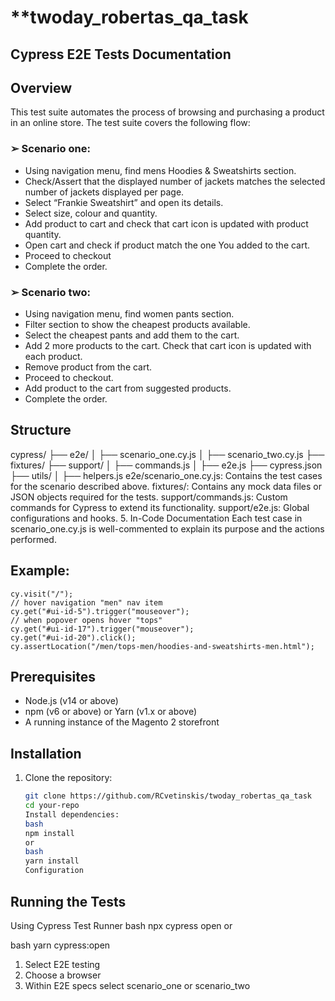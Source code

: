 # **twoday_robertas_qa_task

## Cypress E2E Tests Documentation

## Overview

This test suite automates the process of browsing and purchasing a product in an online store. The test suite covers the following flow:
### ➢ Scenario one:
* Using navigation menu, find mens Hoodies & Sweatshirts section. 
* Check/Assert that the displayed number of jackets matches the selected 
number of jackets displayed per page.
* Select “Frankie Sweatshirt” and open its details.
* Select size, colour and quantity.
* Add product to cart and check that cart icon is updated with product quantity.
* Open cart and check if product match the one You added to the cart.
* Proceed to checkout
* Complete the order.
### ➢ Scenario two:
* Using navigation menu, find women pants section.
* Filter section to show the cheapest products available.
* Select the cheapest pants and add them to the cart.
* Add 2 more products to the cart. Check that cart icon is updated with each 
product.
* Remove product from the cart.
* Proceed to checkout.
* Add product to the cart from suggested products.
* Complete the order.

## Structure

cypress/
├── e2e/
│   ├── scenario_one.cy.js
│   ├── scenario_two.cy.js
├── fixtures/
├── support/
│   ├── commands.js
│   ├── e2e.js
├── cypress.json
├── utils/
│   ├── helpers.js
e2e/scenario_one.cy.js: Contains the test cases for the scenario described above.
fixtures/: Contains any mock data files or JSON objects required for the tests.
support/commands.js: Custom commands for Cypress to extend its functionality.
support/e2e.js: Global configurations and hooks. 5. In-Code Documentation
Each test case in scenario_one.cy.js is well-commented to explain its purpose and the actions performed.

## Example:
    cy.visit("/");
    // hover navigation "men" nav item
    cy.get("#ui-id-5").trigger("mouseover");
    // when popover opens hover "tops"
    cy.get("#ui-id-17").trigger("mouseover");
    cy.get("#ui-id-20").click();
    cy.assertLocation("/men/tops-men/hoodies-and-sweatshirts-men.html");
    
## Prerequisites

- Node.js (v14 or above)
- npm (v6 or above) or Yarn (v1.x or above)
- A running instance of the Magento 2 storefront

## Installation

1. Clone the repository:
   ```bash
   git clone https://github.com/RCvetinskis/twoday_robertas_qa_task
   cd your-repo
   Install dependencies:
   bash
   npm install
   or
   bash
   yarn install
   Configuration
   ```

## Running the Tests

Using Cypress Test Runner
bash
npx cypress open
or

bash
yarn cypress:open

1. Select E2E testing
2. Choose a browser
3. Within  E2E specs  select scenario_one or scenario_two
